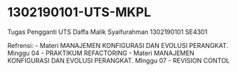 # 1302190101-UTS-MKPL
 
 Tugas Pengganti UTS
 Daffa Malik Syaifurahman
 1302190101
 SE4301


Refrensi: - Materi MANAJEMEN KONFIGURASI DAN EVOLUSI PERANGKAT. Minggu 04 - PRAKTIKUM REFACTORING
          - Materi MANAJEMEN KONFIGURASI DAN EVOLUSI PERANGKAT. MInggu 07 - REVISION CONTOL
